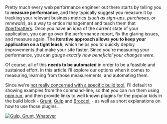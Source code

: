 Pretty much every web performance engineer out there starts by telling you to **measure performance**, and they typically suggest you measure it by tracking your relevant business metrics _(such as sign-ups, purchases, or renewals)_, as a way to entice management and teach them that [#perfmatters][1]. Once you have an idea of the current state of your application, you can go over the performance report, fix the glaring issues, and measure again. The **iterative approach allows you to keep your application on a tight leash**, which helps you to quickly deploy improvements that make your site faster. Since you're measuring your performance, you can _gauge exactly how beneficial your changes were_.

Of course, all of this **needs to be automated** in order to be a feasible and sustained effort. In this article I'll explore our options when it comes to measuring, learning from those measurements, and automating them.

Since we're [not really concerned with a specific build tool][2], I'll default to showing examples from the command-line, so that you can run them using [npm run][3], and then provide links to well known plugins for the popular kids in the build block - [Grunt][4], [Gulp][5] and [Broccoli][6] - as well as short explanations on how to use those plugins.

[![Gulp, Grunt, Whatever][7]][2]

[1]: https://twitter.com/hashtag/perfmatters
[2]: /articles/gulp-grunt-whatever
[3]: http://substack.net/task_automation_with_npm_run
[4]: http://gruntjs.com/
[5]: http://gulpjs.com/
[6]: https://github.com/broccolijs/broccoli
[7]: https://i.imgur.com/rVlIUsC.jpg "Gulp, Grunt, Whatever"
